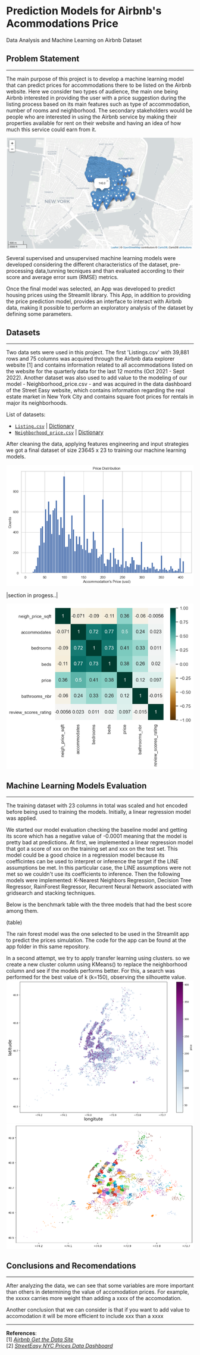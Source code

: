 # Prediction Models for Airbnb's Acommodations Price
Data Analysis and Machine Learning on Airbnb Dataset

## Problem Statement
-----
The main purpose of this project is to develop a machine learning model that can predict prices for accommodations there to be listed on the Airbnb website.  Here we consider two types of audience, the main one being Airbnb interested in providing the user with a price suggestion during the listing process based on its main features such as type of accommodation, number of rooms and neighborhood. The secondary stakeholders would be people who are interested in using the Airbnb service by making their properties available for rent on their website and having an idea of how much this service could earn from it.


![](/images/map_nyc.png)


Several supervised and unsupervised machine learning models were developed considering the different characteristics of the dataset, pre-processing data,tunning tecniques and than evaluated according to their score and average error sum (RMSE) metrics.


Once the final model was selected, an App was developed to predict housing prices using the Streamlit library. This App, in addition to providing the price prediction model, provides an interface to interact with Airbnb data, making it possible to perform an exploratory analysis of the dataset by defining some parameters.

## Datasets 
----
Two data sets were used in this project. The first 'Listings.csv' with 39,881 rows and 75 columns was acquired through the Airbnb data explorer website [1] and contains information related to all accommodations listed on the website for the quarterly data for the last 12 months (Oct 2021 - Sept 2022). Another dataset was also used to add value to the modeling of our model - Neighborhood_price.csv - and was acquired in the data dashboard of the Street Easy website, which contains information regarding the real estate market in New York City and contains square foot prices for rentals in major its neighborhoods.

List of datasets:
* [`Listing.csv`](http://data.insideairbnb.com/united-states/ny/new-york-city/2022-09-07/data/listings.csv.gz) | [Dictionary](/data/dictionary.txt)
* [`Neighborhood_price.csv`](http://data.insideairbnb.com/united-states/ny/new-york-city/2022-09-07/data/listings.csv.gz) | [Dictionary](/data/dictionary_price.txt)

After cleaning the data, applying features engineering and input strategies we got a final dataset of size 23645 x 23 to training our machine learning models. 

![](/images/histogram_prices.png)

|section in progess..|


![](images/corr.png)
## Machine Learning Models Evaluation
-----
The training dataset with 23 columns in total was scaled and hot encoded before being used to training  the models. Initially, a linear regression model was applied. 

We started our model evaluation checking the baseline model and getting its score which has a negative value of -0.0001 meaning that the model is pretty bad at predictions. 
At first, we implemented a linear regression model that got a score of xxx on the training set and xxx on the test set. This model could be a good choice in a regression model because its coefficintes can be used  to  interpret or inference the target if the LINE assumptions be met. In this particular case, the LINE assumptions were not met so we couldn't use its coefficients to inference. Then the following models were implemented: K-Nearest Neighbors Regression, Decision Tree Regressor, RainForest Regressor, Recurrent Neural Network associated with gridsearch and stacking techniques. 

Below is the benchmark table with the three models that had the best score among them.

(table)

The rain forest model was the one selected to be used in the Streamlit app to predict the prices simulation. The code for the app can be found at the app folder in this same repository.





In a second attempt, we try to apply transfer learning using clusters. so we create a new cluster column using KMeans() to replace the neighborhood column and see if the models performs better. For this, a search was performed for the best value of k (k=150), observing the silhouette value.
![](images/lat_log_price.png)
![](images/output_cluster.png)


## Conclusions and Recomendations
---
After analyzing the data, we can see that some variables are more important than others in determining the value of accomodation prices. For example, the xxxxx carries more weight than adding a xxxx of the accomodation.

Another conclusion that we can consider is that if you want to add value to accomodation it will be more efficient to include xxx than a xxxx

---
**References**: \
[1] [*Airbnb Get the Data Site*](http://insideairbnb.com/get-the-data/) \
[2] [*StreetEasy NYC Prices Data Dashboard*](https://streeteasy.com/blog/data-dashboard/)